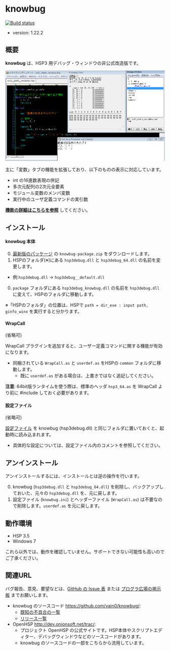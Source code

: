﻿# knowbug

[![Build status](https://ci.appveyor.com/api/projects/status/67ue70udoicrb98v?svg=true)](https://ci.appveyor.com/project/vain0x/knowbug)

* version: 1.22.2

## 概要

**knowbug** は、HSP3 用デバッグ・ウィンドウの非公式改造版です。

![スクリーンショット](./package/screenshot/static_variables.png)

主に「変数」タブの機能を拡張しており、以下のものの表示に対応しています。

* int の16進数表現の併記
* 多次元配列の2次元全要素
* モジュール変数のメンバ変数
* 実行中のユーザ定義コマンドの実引数

**[機能の詳細はこちらを参照](details.md)** してください。

## インストール

#### knowbug 本体

0. [最新版のパッケージ](https://github.com/vain0/knowbug/releases/latest) の `knowbug-package.zip` をダウンロードします。
0. HSPのフォルダ(※)にある ``hsp3debug.dll`` と ``hsp3debug_64.dll`` の名前を変更します。
  * 例:``hsp3debug.dll`` → ``hsp3debug__default.dll``
0. `package` フォルダにある ``hsp3debug_knowbug.dll`` の名前を ``hsp3debug.dll`` に変えて、HSPのフォルダに移動します。

※「HSPのフォルダ」の位置は、HSPで ``path = dir_exe : input path, ginfo_winx`` を実行すると分かります。

#### WrapCall

(省略可)

WrapCall プラグインを追加すると、ユーザー定義コマンドに関する機能が有効になります。

* 同梱されている ``WrapCall.as`` と ``userdef.as`` をHSPの `common` フォルダに移動します。
  * 既に ``userdef.as`` がある場合は、上書きではなく追記してください。

**注意**: 64bit版ランタイムを使う際は、標準のヘッダ ``hsp3_64.as`` を WrapCall より前に \#include しておく必要があります。

#### 設定ファイル

(省略可)

[設定ファイル](./package/knowbug.ini) を knowbug (hsp3debug.dll) と同じフォルダに置いておくと、起動時に読み込まれます。

* 具体的な設定については、設定ファイル内のコメントを参照してください。

## アンインストール

アンインストールするには、インストールとは逆の操作を行います。

0. knowbug (``hsp3debug.dll`` と ``hsp3debug_64.dll``) を削除し、バックアップしておいた、元々の ``hsp3debug.dll`` を、元に戻します。
0. 設定ファイル (``knowbug.ini``) とヘッダーファイル (``WrapCall.as``) は不要なので削除します。``userdef.as`` を元に戻します。

## 動作環境

* HSP 3.5
* Windows 7

これら以外では、動作を確認していません。サポートできない可能性も高いのでご了承ください。

## 関連URL

バグ報告、意見、要望などは、[GitHub の Issue 表](https://github.com/vain0/knowbug/issues) または [プログラ広場の掲示板](http://uedai-kami.bbs.fc2.com/) までお願いします。

* knowbug のソースコード <https://github.com/vain0/knowbug/>:
  * [既知の不具合の一覧](https://github.com/vain0/knowbug/labels/bug)
  * [リリース一覧](https://github.com/vain0/knowbug/releases)
* OpenHSP <http://dev.onionsoft.net/trac/>:
  * プロジェクト OpenHSP の公式サイトです。HSP本体やスクリプトエディター、デバッグウィンドウなどのソースコードがあります。
  * knowbug のソースコードの一部をこちらから流用しています。
